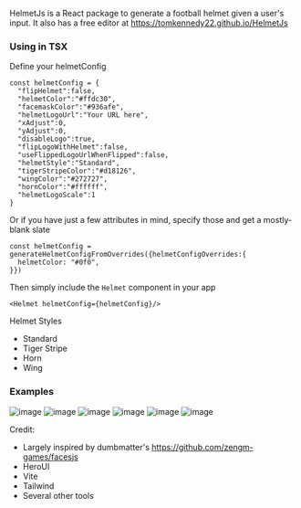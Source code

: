 HelmetJs is a React package to generate a football helmet given a user's input. It also has a free editor at https://tomkennedy22.github.io/HelmetJs


### Using in TSX
Define your helmetConfig
```
const helmetConfig = {
  "flipHelmet":false,
  "helmetColor":"#ffdc30",
  "facemaskColor":"#936afe",
  "helmetLogoUrl":"Your URL here",
  "xAdjust":0,
  "yAdjust":0,
  "disableLogo":true,
  "flipLogoWithHelmet":false,
  "useFlippedLogoUrlWhenFlipped":false,
  "helmetStyle":"Standard",
  "tigerStripeColor":"#d18126",
  "wingColor":"#272727",
  "hornColor":"#ffffff",
  "helmetLogoScale":1
}
```

Or if you have just a few attributes in mind, specify those and get a mostly-blank slate
```
const helmetConfig = generateHelmetConfigFromOverrides({helmetConfigOverrides:{
  helmetColor: "#0f0",
}})
```

Then simply include the `Helmet` component in your app
```
<Helmet helmetConfig={helmetConfig}/>
```

Helmet Styles
- Standard
- Tiger Stripe
- Horn
- Wing


### Examples
![image](https://github.com/user-attachments/assets/23da26c4-1a08-4c86-b2e1-0effd9e8960e)
![image](https://github.com/user-attachments/assets/3c48c350-0039-4082-8e4a-ce32abb50cdb)
![image](https://github.com/user-attachments/assets/d9c7e276-4cf8-4ffc-9b67-ddc5aa3e61de)
![image](https://github.com/user-attachments/assets/4dee917d-a115-40e0-b916-c36395b14fe6)
![image](https://github.com/user-attachments/assets/67677b2a-57d7-4878-a61d-9e99d60739d6)
![image](https://github.com/user-attachments/assets/0423b5de-a488-46bc-a29c-0ce5e8ae5293)




Credit:
- Largely inspired by dumbmatter's https://github.com/zengm-games/facesjs
- HeroUI
- Vite
- Tailwind
- Several other tools
